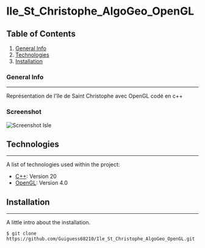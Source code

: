 # Ile_St_Christophe_AlgoGeo_OpenGL

## Table of Contents
1. [General Info](#general-info)
2. [Technologies](#technologies)
3. [Installation](#installation)
### General Info
***
Représentation de l'île de Saint Christophe avec OpenGL codé en c++
### Screenshot
![Screenshot Isle]((img/ScreenshotIsle.png))
## Technologies
***
A list of technologies used within the project:
* [C++](https://docs.microsoft.com/fr-fr/cpp/cpp/?view=msvc-170): Version 20
* [OpenGL](https://www.opengl.org//): Version 4.0
## Installation
***
A little intro about the installation. 
```
$ git clone https://github.com/Guiguess68210/Ile_St_Christophe_AlgoGeo_OpenGL.git

```
